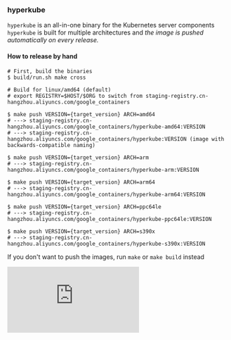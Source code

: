 ### hyperkube

`hyperkube` is an all-in-one binary for the Kubernetes server components
`hyperkube` is built for multiple architectures and _the image is pushed automatically on every release._

#### How to release by hand

```console
# First, build the binaries
$ build/run.sh make cross

# Build for linux/amd64 (default)
# export REGISTRY=$HOST/$ORG to switch from staging-registry.cn-hangzhou.aliyuncs.com/google_containers

$ make push VERSION={target_version} ARCH=amd64
# ---> staging-registry.cn-hangzhou.aliyuncs.com/google_containers/hyperkube-amd64:VERSION
# ---> staging-registry.cn-hangzhou.aliyuncs.com/google_containers/hyperkube:VERSION (image with backwards-compatible naming)

$ make push VERSION={target_version} ARCH=arm
# ---> staging-registry.cn-hangzhou.aliyuncs.com/google_containers/hyperkube-arm:VERSION

$ make push VERSION={target_version} ARCH=arm64
# ---> staging-registry.cn-hangzhou.aliyuncs.com/google_containers/hyperkube-arm64:VERSION

$ make push VERSION={target_version} ARCH=ppc64le
# ---> staging-registry.cn-hangzhou.aliyuncs.com/google_containers/hyperkube-ppc64le:VERSION

$ make push VERSION={target_version} ARCH=s390x
# ---> staging-registry.cn-hangzhou.aliyuncs.com/google_containers/hyperkube-s390x:VERSION
```

If you don't want to push the images, run `make` or `make build` instead


[![Analytics](https://kubernetes-site.appspot.com/UA-36037335-10/GitHub/cluster/images/hyperkube/README.md?pixel)]()
